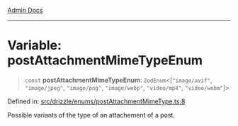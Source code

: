 [Admin Docs](/)

***

# Variable: postAttachmentMimeTypeEnum

> `const` **postAttachmentMimeTypeEnum**: `ZodEnum`\<\[`"image/avif"`, `"image/jpeg"`, `"image/png"`, `"image/webp"`, `"video/mp4"`, `"video/webm"`\]\>

Defined in: [src/drizzle/enums/postAttachmentMimeType.ts:8](https://github.com/syedali237/talawa-api/blob/98bc58250f2ff99b91cd3ae158cc2ad171f7d560/src/drizzle/enums/postAttachmentMimeType.ts#L8)

Possible variants of the type of an attachement of a post.
